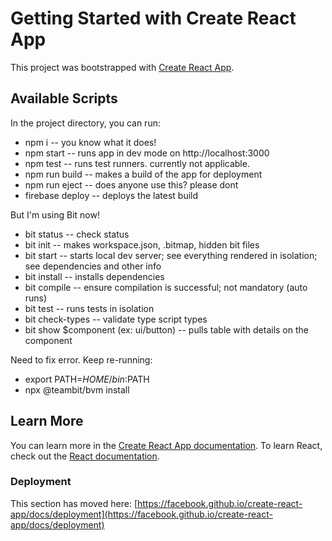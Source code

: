 # Getting Started with Create React App
This project was bootstrapped with [Create React App](https://github.com/facebook/create-react-app).

## Available Scripts
In the project directory, you can run:
* npm i -- you know what it does!
* npm start -- runs app in dev mode on http://localhost:3000
* npm test -- runs test runners. currently not applicable.
* npm run build -- makes a build of the app for deployment
* npm run eject -- does anyone use this? please dont
* firebase deploy -- deploys the latest build

But I'm using Bit now!
* bit status -- check status
* bit init -- makes workspace.json, .bitmap, hidden bit files
* bit start -- starts local dev server; see everything rendered in isolation; see dependencies and other info
* bit install -- installs dependencies
* bit compile -- ensure compilation is successful; not mandatory (auto runs)
* bit test -- runs tests in isolation
* bit check-types -- validate type script types
* bit show $component (ex: ui/button) -- pulls table with details on the component

Need to fix error. Keep re-running:
* export PATH=$HOME/bin:$PATH
* npx @teambit/bvm install 

## Learn More
You can learn more in the [Create React App documentation](https://facebook.github.io/create-react-app/docs/getting-started).
To learn React, check out the [React documentation](https://reactjs.org/).

### Deployment
This section has moved here: [https://facebook.github.io/create-react-app/docs/deployment](https://facebook.github.io/create-react-app/docs/deployment)
